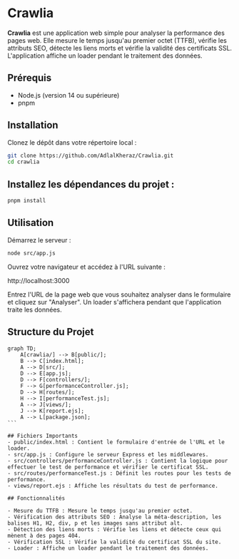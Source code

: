 # Crawlia

**Crawlia** est une application web simple pour analyser la performance des pages web. Elle mesure le temps jusqu'au premier octet (TTFB), vérifie les attributs SEO, détecte les liens morts et vérifie la validité des certificats SSL. L'application affiche un loader pendant le traitement des données.

## Prérequis

- Node.js (version 14 ou supérieure)
- pnpm

## Installation

Clonez le dépôt dans votre répertoire local :

```bash
git clone https://github.com/AdlalKheraz/Crawlia.git
cd crawlia
```
## Installez les dépendances du projet :
```bash
pnpm install
```

## Utilisation
Démarrez le serveur :
```bash
node src/app.js
```
Ouvrez votre navigateur et accédez à l'URL suivante :

http://localhost:3000

Entrez l'URL de la page web que vous souhaitez analyser dans le formulaire et cliquez sur "Analyser". Un loader s'affichera pendant que l'application traite les données.

## Structure du Projet
````mermaid
graph TD;
    A[crawlia/] --> B[public/];
    B --> C[index.html];
    A --> D[src/];
    D --> E[app.js];
    D --> F[controllers/];
    F --> G[performanceController.js];
    D --> H[routes/];
    H --> I[performanceTest.js];
    A --> J[views/];
    J --> K[report.ejs];
    A --> L[package.json];
```

## Fichiers Importants
- public/index.html : Contient le formulaire d'entrée de l'URL et le loader.
- src/app.js : Configure le serveur Express et les middlewares.
- src/controllers/performanceController.js : Contient la logique pour effectuer le test de performance et vérifier le certificat SSL.
- src/routes/performanceTest.js : Définit les routes pour les tests de performance.
- views/report.ejs : Affiche les résultats du test de performance.

## Fonctionnalités

- Mesure du TTFB : Mesure le temps jusqu'au premier octet.
- Vérification des attributs SEO : Analyse la méta-description, les balises H1, H2, div, p et les images sans attribut alt.
- Détection des liens morts : Vérifie les liens et détecte ceux qui mènent à des pages 404.
- Vérification SSL : Vérifie la validité du certificat SSL du site.
- Loader : Affiche un loader pendant le traitement des données.